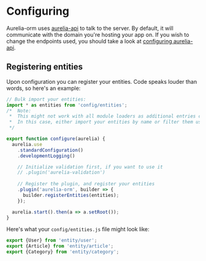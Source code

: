# Configuring

Aurelia-orm uses [aurelia-api](https://github.com/SpoonX/aurelia-api) to talk to the server. By default, it will communicate with the domain you're hosting your app on. If you wish to change the endpoints used, you should take a look at [configuring aurelia-api](https://spoonx.gitbooks.io/aurelia-api-docs/content/configuration.html).

## Registering entities

Upon configuration you can register your entities. Code speaks louder than words, so here's an example:

```js
// Bulk import your entities:
import * as entities from 'config/entities';
/*  Note:
 *  This might not work with all module loaders as additional entries can be added to 'entities'.
 *  In this case, either import your entities by name or filter them using Entity.isPrototypeOf(YourEntity) === true .
 */

export function configure(aurelia) {
  aurelia.use
    .standardConfiguration()
    .developmentLogging()

    // Initialize validation first, if you want to use it
    // .plugin('aurelia-validation')
      
    // Register the plugin, and register your entities
    .plugin('aurelia-orm', builder => {
      builder.registerEntities(entities);
    });

  aurelia.start().then(a => a.setRoot());
}
```

Here's what your `config/entities.js` file might look like:

```js
export {User} from 'entity/user';
export {Article} from 'entity/article';
export {Category} from 'entity/category';
```
